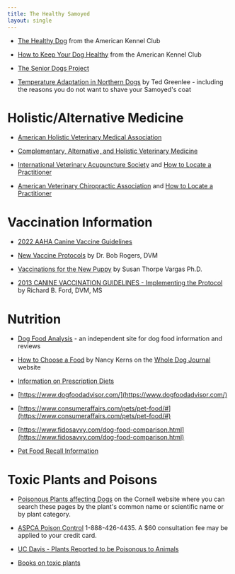 ```yaml
---
title: The Healthy Samoyed
layout: single
---
```


- [The Healthy Dog](https://www.akc.org/expert-advice/health/) from the American Kennel Club

- [How to Keep Your Dog Healthy](https://www.akc.org/expert-advice/health/how-to-keep-your-dog-healthy/) from the American Kennel Club

- [The Senior Dogs Project](http://srdogs.com/)

- [Temperature Adaptation in Northern Dogs](http://www.samoyed.org/heat.html) by Ted Greenlee -
  including the reasons you do not want to shave your Samoyed's coat

# Holistic/Alternative Medicine

- [American Holistic Veterinary Medical Association](http://www.ahvma.org/)

- [Complementary, Alternative, and Holistic Veterinary Medicine](http://www.altvetmed.org/)

- [International Veterinary Acupuncture Society](http://www.ivas.org/) and [How to Locate a Practitioner](https://www.ivas.org/members-only-section/ivas-partners/)

- [American Veterinary Chiropractic Association](http://www.avcadoctors.com/) and [How to Locate a Practitioner](https://www.animalchiropractic.org/find-a-doctor/)

# Vaccination Information

- [2022 AAHA Canine Vaccine Guidelines](http://www.aaha.org/resources/2022-aaha-canine-vaccination-guidelines/)

- [New Vaccine Protocols](http://community.dog.com/f/29543/t/80008.aspx) by Dr. Bob Rogers, DVM

- [Vaccinations for the New Puppy](http://www.mirage-samoyeds.com/vaccinations.htm) by Susan Thorpe Vargas Ph.D.

- [2013 CANINE VACCINATION GUIDELINES - Implementing the Protocol](https://cvm.ncsu.edu/wp-content/uploads/2015/06/Ford_2013CANINEonlyVACCINEMNS.2.pdf) by Richard B. Ford, DVM, MS

# Nutrition

- [Dog Food Analysis](http://www.dogfoodanalysis.com/) - an independent site for dog food information and reviews

- [How to Choose a Food](https://www.whole-dog-journal.com/topics/dog_food.html) by Nancy Kerns on the [Whole Dog Journal](http://www.whole-dog-journal.com/) website

- [Information on Prescription Diets](http://www.prescriptiondiets.com/)

- [https://www.dogfoodadvisor.com/](https://www.dogfoodadvisor.com/)

- [https://www.consumeraffairs.com/pets/pet-food/#](https://www.consumeraffairs.com/pets/pet-food/#)

- [https://www.fidosavvy.com/dog-food-comparison.html](https://www.fidosavvy.com/dog-food-comparison.html)

- [Pet Food Recall Information ](/dog-food-recall-information)

# Toxic Plants and Poisons

- [Poisonous Plants affecting Dogs](http://www.ansci.cornell.edu/plants/dogs/) on
  the Cornell website where you can search these pages by the plant's
  common name or scientific name or by plant category.

- [ASPCA Poison Control](https://www.aspca.org/pet-care/animal-poison-control/toxic-and-non-toxic-plants) 1-888-426-4435.
  A $60 consultation fee may be applied to your credit card.

- [UC Davis - Plants Reported to be Poisonous to Animals](https://wric.ucdavis.edu/PDFs/plants%20reported%20to%20be%20poisonous%20to%20animals.pdf)

- [Books on toxic plants](http://guides.library.illinois.edu/c.php?g=348314&p=2351054)
